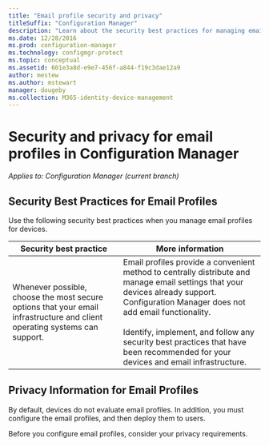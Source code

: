 ```yaml
---
title: "Email profile security and privacy"
titleSuffix: "Configuration Manager"
description: "Learn about the security best practices for managing email profiles for devices in Configuration Manager."
ms.date: 12/28/2016
ms.prod: configuration-manager
ms.technology: configmgr-protect
ms.topic: conceptual
ms.assetid: 601e3a8d-e9e7-456f-a844-f19c3dae12a9
author: mestew
ms.author: mstewart
manager: dougeby
ms.collection: M365-identity-device-management
---
```

# Security and privacy for email profiles in Configuration Manager

*Applies to: Configuration Manager (current branch)*

## Security Best Practices for Email Profiles  
 Use the following security best practices when you manage email profiles for devices.  

|Security best practice|More information|  
|----------------------------|----------------------|  
|Whenever possible, choose the most secure options that your email infrastructure and client operating systems can support.|Email profiles provide a convenient method to centrally distribute and manage email settings that your devices already support. Configuration Manager does not add email functionality.<br /><br /> Identify, implement, and follow any security best practices that have been recommended for your devices and email infrastructure.|  

## Privacy Information for Email Profiles  
 By default, devices do not evaluate email profiles. In addition, you must configure the email profiles, and then deploy them to users.  

 Before you configure email profiles, consider your privacy requirements.  
